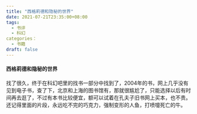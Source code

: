 ```yaml
---
title: "西格莉德和隐秘的世界"
date: 2021-07-21T23:35:00+08:00
tags: 
  - 书评
  - 科幻
categories：
  - 书籍
draft: false
---
```




#### 西格莉德和隐秘的世界
找了很久，终于在科幻吧里的找书一部分中找到了，2004年的书，网上几乎没有见到电子书，查了下，北京和上海的图书馆有，那就很尴尬了，只能选择以后有时间再去逛了，不过有本书比较便宜，额可以试着在孔夫子旧书网上买本，也不贵。
还记得里面的片段，永远吃不完的巧克力，强制变形的人鱼，打喷嚏死亡的牛。

